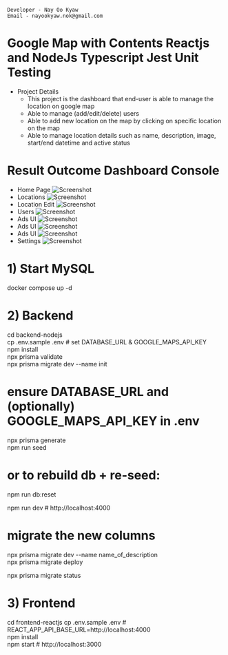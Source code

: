     Developer - Nay Oo Kyaw
    Email - nayookyaw.nok@gmail.com

# Google Map with Contents Reactjs and NodeJs Typescript Jest Unit Testing
* Project Details
    - This project is the dashboard that end-user is able to manage the location on google map
    - Able to manage (add/edit/delete) users
    - Able to add new location on the map by clicking on specific location on the map
    - Able to manage location details such as name, description, image, start/end datetime and active status

# Result Outcome Dashboard Console
* Home Page
![Screenshot](./result_img/home.png)
* Locations
![Screenshot](./result_img/locations.png)
* Location Edit
![Screenshot](./result_img/locationedit.png)
* Users
![Screenshot](./result_img/users.png)
* Ads UI
![Screenshot](./result_img/ads1.png)
* Ads UI
![Screenshot](./result_img/ads2.png)
* Ads UI
![Screenshot](./result_img/ads3.png)
* Settings
![Screenshot](./result_img/setting.png)


# 1) Start MySQL
docker compose up -d

# 2) Backend
cd backend-nodejs <br>
cp .env.sample .env           # set DATABASE_URL & GOOGLE_MAPS_API_KEY <br>
npm install <br>
npx prisma validate <br>
npx prisma migrate dev --name init <br>

# ensure DATABASE_URL and (optionally) GOOGLE_MAPS_API_KEY in .env
npx prisma generate <br>
npm run seed <br>
# or to rebuild db + re-seed:
npm run db:reset <br>

npm run dev                   # http://localhost:4000 <br>

# migrate the new columns
npx prisma migrate dev --name name_of_description <br>
npx prisma migrate deploy <br>

npx prisma migrate status <br>


# 3) Frontend
cd frontend-reactjs
cp .env.sample .env           # REACT_APP_API_BASE_URL=http://localhost:4000 <br>
npm install <br>
npm start                     # http://localhost:3000 <br>
